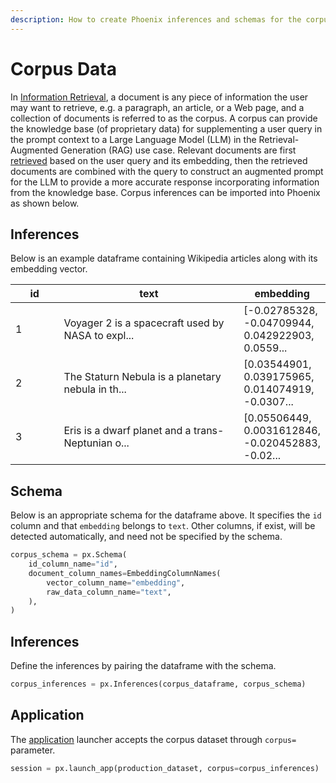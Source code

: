 ```yaml
---
description: How to create Phoenix inferences and schemas for the corpus data
---
```


# Corpus Data

In [Information Retrieval](https://en.wikipedia.org/wiki/Information\_retrieval), a document is any piece of information the user may want to retrieve, e.g. a paragraph, an article, or a Web page, and a collection of documents is referred to as the corpus. A corpus can provide the knowledge base (of proprietary data) for supplementing a user query in the prompt context to a Large Language Model (LLM) in the Retrieval-Augmented Generation (RAG) use case. Relevant documents are first [retrieved](../../../how-to/define-your-schema/retrieval-rag.md) based on the user query and its embedding, then the retrieved documents are combined with the query to construct an augmented prompt for the LLM to provide a more accurate response incorporating information from the knowledge base.  Corpus inferences can be imported into Phoenix as shown below.

## Inferences

Below is an example dataframe containing Wikipedia articles along with its embedding vector.

<table><thead><tr><th width="76">id</th><th width="331">text</th><th>embedding</th></tr></thead><tbody><tr><td>1</td><td>Voyager 2 is a spacecraft used by NASA to expl...</td><td>[-0.02785328, -0.04709944, 0.042922903, 0.0559...</td></tr><tr><td>2</td><td>The Staturn Nebula is a planetary nebula in th...</td><td>[0.03544901, 0.039175965, 0.014074919, -0.0307...</td></tr><tr><td>3</td><td>Eris is a dwarf planet and a trans-Neptunian o...</td><td>[0.05506449, 0.0031612846, -0.020452883, -0.02...</td></tr></tbody></table>

## Schema

Below is an appropriate schema for the dataframe above. It specifies the `id` column and that  `embedding` belongs to `text`. Other columns, if exist, will be detected automatically, and need not be specified by the schema.

```python
corpus_schema = px.Schema(
    id_column_name="id",
    document_column_names=EmbeddingColumnNames(
        vector_column_name="embedding",
        raw_data_column_name="text",
    ),
)
```

## Inferences

Define the inferences by pairing the dataframe with the schema.

```python
corpus_inferences = px.Inferences(corpus_dataframe, corpus_schema)
```

## Application

The [application](../../../how-to/manage-the-app.md#launch-the-app) launcher accepts the corpus dataset through `corpus=` parameter.

```python
session = px.launch_app(production_dataset, corpus=corpus_inferences)
```
